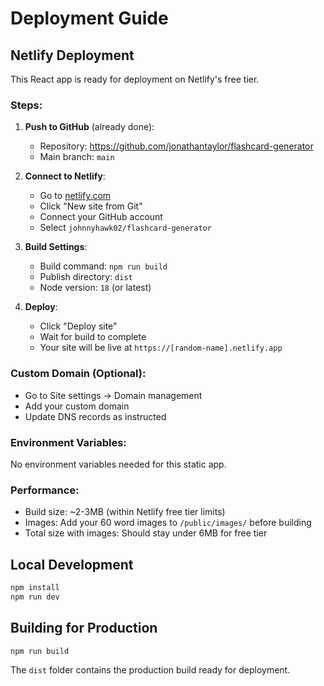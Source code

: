 # Deployment Guide

## Netlify Deployment

This React app is ready for deployment on Netlify's free tier.

### Steps:

1. **Push to GitHub** (already done):
   - Repository: https://github.com/jonathantaylor/flashcard-generator
   - Main branch: `main`

2. **Connect to Netlify**:
   - Go to [netlify.com](https://netlify.com)
   - Click "New site from Git"
   - Connect your GitHub account
   - Select `johnnyhawk02/flashcard-generator`

3. **Build Settings**:
   - Build command: `npm run build`
   - Publish directory: `dist`
   - Node version: `18` (or latest)

4. **Deploy**:
   - Click "Deploy site"
   - Wait for build to complete
   - Your site will be live at `https://[random-name].netlify.app`

### Custom Domain (Optional):
- Go to Site settings → Domain management
- Add your custom domain
- Update DNS records as instructed

### Environment Variables:
No environment variables needed for this static app.

### Performance:
- Build size: ~2-3MB (within Netlify free tier limits)
- Images: Add your 60 word images to `/public/images/` before building
- Total size with images: Should stay under 6MB for free tier

## Local Development

```bash
npm install
npm run dev
```

## Building for Production

```bash
npm run build
```

The `dist` folder contains the production build ready for deployment.
